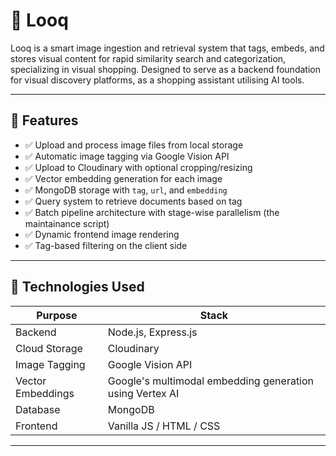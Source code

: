 # 🧠 Looq

Looq is a smart image ingestion and retrieval system that tags, embeds, and stores visual content for rapid similarity search and categorization, specializing in visual shopping. Designed to serve as a backend foundation for visual discovery platforms, as a shopping assistant utilising AI tools.

---

## 🚀 Features

- ✅ Upload and process image files from local storage
- ✅ Automatic image tagging via Google Vision API
- ✅ Upload to Cloudinary with optional cropping/resizing
- ✅ Vector embedding generation for each image
- ✅ MongoDB storage with `tag`, `url`, and `embedding`
- ✅ Query system to retrieve documents based on tag
- ✅ Batch pipeline architecture with stage-wise parallelism (the maintainance script)
- ✅ Dynamic frontend image rendering
- ✅ Tag-based filtering on the client side

---
## 🧠 Technologies Used

| Purpose | Stack |
|--------|-------|
| Backend | Node.js, Express.js |
| Cloud Storage | Cloudinary |
| Image Tagging | Google Vision API |
| Vector Embeddings | Google's multimodal embedding generation using Vertex AI |
| Database | MongoDB |
| Frontend | Vanilla JS / HTML / CSS |

---


